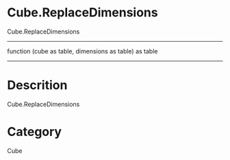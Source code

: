 ﻿# Cube.ReplaceDimensions
Cube.ReplaceDimensions
***
function (cube as table, dimensions as table) as table
***
# Descrition 
Cube.ReplaceDimensions
# Category 
Cube
